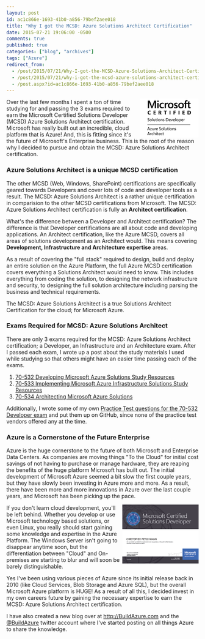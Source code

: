 ```yaml
---
layout: post
id: ac1c866e-1693-41b0-a856-79bef2aee018
title: "Why I got the MCSD: Azure Solutions Architect Certification"
date: 2015-07-21 19:06:00 -0500
comments: true
published: true
categories: ["blog", "archives"]
tags: ["Azure"]
redirect_from: 
  - /post/2015/07/21/Why-I-got-the-MCSD-Azure-Solutions-Architect-Certification
  - /post/2015/07/21/why-i-got-the-mcsd-azure-solutions-architect-certification
  - /post.aspx?id=ac1c866e-1693-41b0-a856-79bef2aee018
---
```

<!-- more -->
<p><img style="float: right;" src="/images/posts/2015/07/MCSD_Azure_Blk.png" alt="" /></p>
<p>Over the last few months I spent a ton of time studying for and passing the 3 exams required to earn the Microsoft Certified Solutions Developer (MCSD) Azure Solutions Architect certification. Microsoft has really built out an incredible, cloud platform that is Azure! And, this is fitting since it's the future of Microsoft's Enterprise business. This is the root of the reason why I decided to pursue and obtain the MCSD: Azure Solutions Architect certification.</p>
<h3>Azure Solutions Architect is a unique MCSD certification</h3>
<p>The other MCSD (Web, Windows, SharePoint) certifications are specifically geared towards Developers and cover lots of code and developer tools as a result. The MCSD: Azure Solutions Architect is a rather unique certification in comparision to the other MCSD certifications from Microsoft. The MCSD: Azure Solutions Architect certification is fully an <strong>Architect certification</strong>.</p>
<p>What's the difference between a Developer and Architect certification? The difference is that Developer certifications are all about code and developing applications. An Architect certification, like the Azure MCSD, covers all areas of solutions development as an Architect would. This means covering <strong>Development, Infrastructure and Architecture expertise</strong> areas.</p>
<p>As a result of covering the "full stack" required to design, build and deploy an entire solution on the Azure Platform, the full Azure MCSD certification covers everything a Solutions Architect would need to know. This includes everything from coding the solution, to designing the network infrastructure and security, to designing the full solution architecture including parsing the business and technical requirements.</p>
<p>The MCSD: Azure Solutions Architect is a true Solutions Architect Certification for the cloud; for Microsoft Azure.</p>
<h3>Exams Required for MCSD: Azure Solutions Architect</h3>
<p>There are only 3 exams required for the MCSD: Azure Solutions Architect certification; a Developer, an Infrastructure and an Architecture exam. After I passed each exam, I wrote up a post about the study materials I used while studying so that others might have an easier time passing each of the exams.</p>
<ol>
<li><a href="/post/2015/06/06/How-I-passed-the-70-532-Developing-Microsoft-Azure-Solutions-certification-exam">70-532 Developing Microsoft Azure Solutions Study Resources</a></li>
<li><a href="http://buildazure.com/2015/06/12/preparing-for-70-533-implementing-microsoft-azure-infrastructure-solutions-exam/" target="_blank">70-533 Implementing Microsoft Azure Infrastructure Solutions Study Resources</a></li>
<li><a href="http://buildazure.com/2015/07/14/preparing-for-70-534-architecting-microsoft-azure-solutions-exam" target="_blank">70-534 Architecting Microsoft Azure Solutions</a></li>
</ol>
<p>Additionally, I wrote some of my own <a href="http://crpietschmann.github.io/Azure-70-532-Practice-Test/" target="_blank">Practice Test questions for the 70-532 Developer exam</a> and put them up on GitHub, since none of the practice test vendors offered any at the time.</p>
<h3>Azure is a Cornerstone of the Future Enterprise</h3>
<p>Azure is the huge cornerstone to the future of both Microsoft and Enterprise Data Centers. As companies are moving things "To the Cloud" for initial cost savings of not having to purchase or manage hardware, they are reaping the benefits of the huge platform Microsoft has built out. The initial development of Microsoft Azure seemed a bit slow the first couple years, but they have slowly been investing in Azure more and more. As a result, there have been more and more innovations in Azure over the last couple years, and Microsoft has been picking up the pace.</p>
<p><img style="float: right;" src="/images/posts/2015/07/MCSD_Azure_Thumbnail.png" alt="" /></p>
<p>If you don't learn cloud development, you'll be left behind. Whether you develop or use Microsoft technology based solutions, or even Linux, you really should start gaining some knowledge and expertise in the Azure Platform. The Windows Server isn't going to disappear anytime soon, but the differentiation between "Cloud" and On-premises are starting to blur and will soon be barely distinguishable.</p>
<p>Yes I've been using various pieces of Azure since its initial release back in 2010 (like Cloud Services, Blob Storage and Azure SQL), but the overall Microsoft Azure platform is HUGE! As a result of all this, I decided invest in my own careers future by gaining the necessary expertise to earn the MCSD: Azure Solutions Architect certification.</p>
<p>I have also created a new blog over at <a href="http://buildazure.com" target="_blank">http://BuildAzure.com</a> and the <a href="http://twitter.com/buildazure" target="_blank">@BuildAzure</a> twitter account where I've started posting on all things Azure to share the knowledge.</p>
